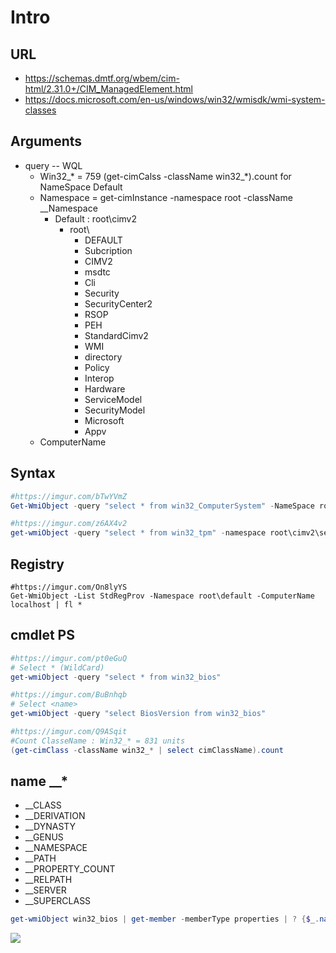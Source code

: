 # Intro

## URL
* https://schemas.dmtf.org/wbem/cim-html/2.31.0+/CIM_ManagedElement.html
* https://docs.microsoft.com/en-us/windows/win32/wmisdk/wmi-system-classes

## Arguments
* query -- WQL 
    * Win32_* = 759 (get-cimCalss -className win32_*).count for NameSpace Default
    * Namespace = get-cimInstance -namespace root -className __Namespace
      * Default : root\cimv2
         * root\
            *  DEFAULT
            *  Subcription
            *  CIMV2
            *  msdtc
            *  Cli
            *  Security
            *  SecurityCenter2
            *  RSOP
            *  PEH
            *  StandardCimv2
            *  WMI
            *  directory
            *  Policy
            *  Interop
            *  Hardware
            *  ServiceModel
            *  SecurityModel
            *  Microsoft
            *  Appv
    * ComputerName

## Syntax
````PowerShell
#https://imgur.com/bTwYVmZ
Get-WmiObject -query "select * from win32_ComputerSystem" -NameSpace root\cimv2 -ComputerName Localhost
````

````PowerShell
#https://imgur.com/z6AX4v2
get-wmiObject -query "select * from win32_tpm" -namespace root\cimv2\security\MicrosoftTpm 
````

## Registry
````
#https://imgur.com/On8lyYS
Get-WmiObject -List StdRegProv -Namespace root\default -ComputerName localhost | fl *
````

## cmdlet PS
````PowerShell
#https://imgur.com/pt0eGuQ
# Select * (WildCard)
get-wmiObject -query "select * from win32_bios"
````

````PowerShell
#https://imgur.com/BuBnhqb
# Select <name>
get-wmiObject -query "select BiosVersion from win32_bios"
````

````PowerShell
#https://imgur.com/Q9ASqit
#Count ClasseName : Win32_* = 831 units
(get-cimClass -className win32_* | select cimClassName).count
````

## name __*
* __CLASS
* __DERIVATION
* __DYNASTY
* __GENUS
* __NAMESPACE
* __PATH
* __PROPERTY_COUNT
* __RELPATH
* __SERVER
* __SUPERCLASS
````PowerShell
get-wmiObject win32_bios | get-member -memberType properties | ? {$_.name -like "__*"}
````
[<img src="https://i.imgur.com/JPsOheX.png">](https://i.imgur.com/JPsOheX.png)
